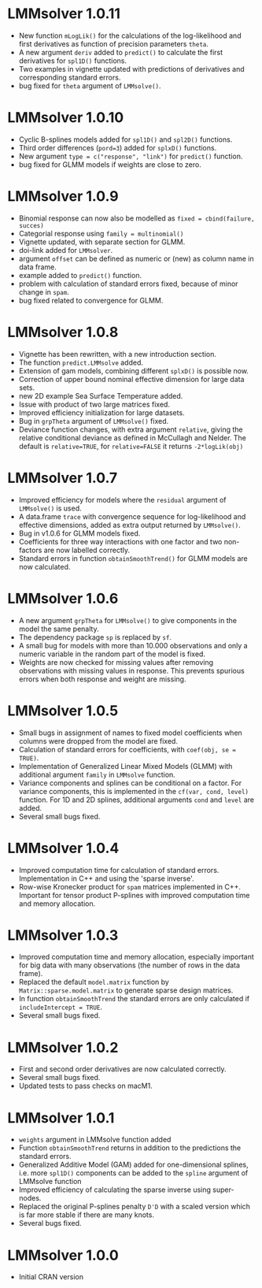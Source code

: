 # LMMsolver 1.0.11

-   New function `mLogLik()` for the calculations of the log-likelihood and first derivatives as function of precision parameters `theta`. 
-   A new argument `deriv` added to `predict()` to calculate the first derivatives for `spl1D()` functions.
-   Two examples in vignette updated with predictions of derivatives and corresponding standard errors.
-   bug fixed for `theta` argument of `LMMsolve()`.

# LMMsolver 1.0.10

-   Cyclic B-splines models added for `spl1D()` and `spl2D()` functions. 
-   Third order differences (`pord=3`) added for `splxD()` functions.
-   New argument `type = c("response", "link")` for `predict()` function.
-   bug fixed for GLMM models if weights are close to zero. 

# LMMsolver 1.0.9

-   Binomial response can now also be modelled as `fixed = cbind(failure, succes)`
-   Categorial response using `family = multinomial()`
-   Vignette updated, with separate section for GLMM.
-   doi-link added for `LMMsolver`. 
-   argument `offset` can be defined as numeric or (new) as column name in data frame. 
-   example added to `predict()` function.
-   problem with calculation of standard errors fixed, because of minor change in `spam`.
-   bug fixed related to convergence for GLMM.

# LMMsolver 1.0.8

-   Vignette has been rewritten, with a new introduction section. 
-   The function `predict.LMMsolve` added.
-   Extension of gam models, combining different `splxD()` is possible now.   
-   Correction of upper bound nominal effective dimension for large data sets.
-   new 2D example Sea Surface Temperature added.
-   Issue with product of two large matrices fixed. 
-   Improved efficiency initialization for large datasets.
-   Bug in `grpTheta` argument of `LMMsolve()` fixed. 
-   Deviance function changes, with extra argument `relative`, giving the relative conditional deviance as defined in McCullagh and Nelder. The default is `relative=TRUE`, for `relative=FALSE` it returns `-2*logLik(obj)`

# LMMsolver 1.0.7

-   Improved efficiency for models where the `residual` argument of `LMMsolve()` is used.
-   A data.frame `trace` with convergence sequence for log-likelihood and effective dimensions, added as extra output returned by `LMMsolve()`.
-   Bug in v1.0.6 for GLMM models fixed.
-   Coefficients for three way interactions with one factor and two non-factors are now labelled correctly.
-   Standard errors in function `obtainSmoothTrend()` for GLMM models are now calculated.

# LMMsolver 1.0.6

-   A new argument `grpTheta` for `LMMsolve()` to give components in the model the same penalty. 
-   The dependency package `sp` is replaced by `sf`.
-   A small bug for models with more than 10.000 observations and only a numeric variable in the random part of the model is fixed.
-   Weights are now checked for missing values after removing observations with missing values in response. This prevents spurious errors when both response and weight are missing.

# LMMsolver 1.0.5

-   Small bugs in assignment of names to fixed model coefficients when columns were dropped from the model are fixed.  
-   Calculation of standard errors for coefficients, with `coef(obj, se = TRUE)`.
-   Implementation of Generalized Linear Mixed Models (GLMM) with additional argument `family` in `LMMsolve` function.
-   Variance components and splines can be conditional on a factor. For variance components, this is implemented in the `cf(var, cond, level)` function. For 1D and 2D splines, additional arguments `cond` and `level` are added. 
-   Several small bugs fixed. 

# LMMsolver 1.0.4

-   Improved computation time for calculation of standard errors. Implementation in C++ and using the 'sparse inverse'. 
-   Row-wise Kronecker product for `spam` matrices implemented in C++. Important for tensor product P-splines with improved computation time and memory allocation.  

# LMMsolver 1.0.3

-   Improved computation time and memory allocation, especially important for big data with many observations (the number of rows in the data frame).
-   Replaced the default `model.matrix` function by `Matrix::sparse.model.matrix` to generate sparse design matrices.
-   In function `obtainSmoothTrend` the standard errors are only calculated if `includeIntercept = TRUE`. 
-   Several small bugs fixed.

# LMMsolver 1.0.2

-   First and second order derivatives are now calculated correctly.
-   Several small bugs fixed.
-   Updated tests to pass checks on macM1.

# LMMsolver 1.0.1

-   `weights` argument in LMMsolve function added
-   Function `obtainSmoothTrend` returns in addition to the predictions the standard errors.
-   Generalized Additive Model (GAM) added for one-dimensional splines, i.e. more `spl1D()` components can be added to the `spline` argument of LMMsolve function
-   Improved efficiency of calculating the sparse inverse using super-nodes.
-   Replaced the original P-splines penalty `D'D` with a scaled version which is far more stable if there are many knots.    
-   Several bugs fixed.

# LMMsolver 1.0.0

-   Initial CRAN version

